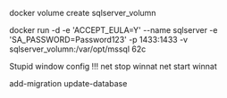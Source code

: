 docker volume create sqlserver_volumn

docker run -d -e 'ACCEPT_EULA=Y' --name sqlserver -e 'SA_PASSWORD=Password123' -p 1433:1433 -v sqlserver_volumn:/var/opt/mssql 62c

Stupid window config !!!
net stop winnat
net start winnat

add-migration <name>
update-database
